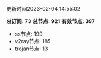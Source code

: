 更新时间2023-02-04 14:55:02

**总订阅: 73**
**总节点: 921**
**有效节点: 397**
- ss节点: 199
- v2ray节点: 185
- trojan节点: 13
